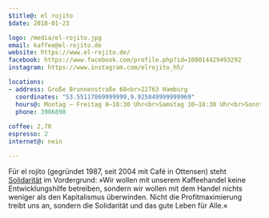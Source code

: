 ```yaml
---
$title@: el rojito
$date: 2018-01-23

logo: /media/el-rojito.jpg
email: kaffee@el-rojito.de
website: https://www.el-rojito.de/
facebook: https://www.facebook.com/profile.php?id=100014429493292
instagram: https://www.instagram.com/elrojito_hh/

locations:
- address: Große Brunnenstraße 68<br>22763 Hamburg
  coordinates: "53.55117869999999,9.925849999999969"
  hours@: Montag – Freitag 8–18:30 Uhr<br>Samstag 10–18:30 Uhr<br>Sonntag 11–18:30 Uhr
  phone: 3906898
  
coffee: 2,70
espresso: 2
internet@: nein

---
```

Für el rojito (gegründet 1987, seit 2004 mit Café in Ottensen) steht [Solidarität](https://www.el-rojito.de/content/solidarische-%C3%B6konomie) im Vordergrund: »Wir wollen mit unserem Kaffeehandel keine Entwicklungshilfe betreiben, sondern wir wollen mit dem Handel nichts weniger als den Kapitalismus überwinden. Nicht die Profitmaximierung treibt uns an, sondern die Solidarität und das gute Leben für Alle.«